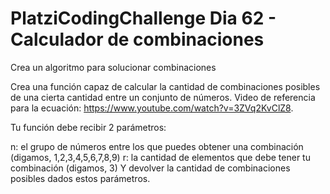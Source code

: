 # PlatziCodingChallenge Dia 62 - Calculador de combinaciones

Crea un algoritmo para solucionar combinaciones

Crea una función capaz de calcular la cantidad de combinaciones posibles de una cierta cantidad entre un conjunto de números. Video de referencia para la ecuación: https://www.youtube.com/watch?v=3ZVq2KvClZ8.

Tu función debe recibir 2 parámetros:

n: el grupo de números entre los que puedes obtener una combinación (digamos, 1,2,3,4,5,6,7,8,9)
r: la cantidad de elementos que debe tener tu combinación (digamos, 3)
Y devolver la cantidad de combinaciones posibles dados estos parámetros.